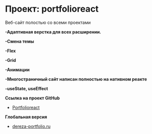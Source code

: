 # Проект: portfolioreact

Веб-сайт полостью со всеми проектами

**-Адаптивная верстка для всех расширении.**

**-Смена темы**

**-Flex**

**-Grid**

**-Анимации**

**-Многостраничный сайт написан полностью на нативном реакте**

**-useState, useEffect**

**Ссылка на проект GitHub**

* [Portfolioreact](https://derezaivan.github.io/portfolioreact/)

**Глобальная версия** 

* [dereza-portfolio.ru]( https://dereza-portfolio.ru/)
